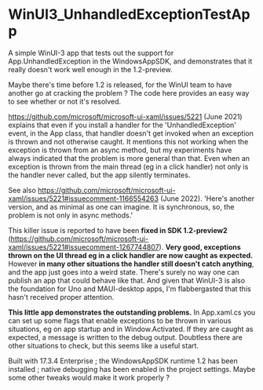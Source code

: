 # WinUI3_UnhandledExceptionTestApp

A simple WinUI-3 app that tests out the support for App.UnhandledException in the WindowsAppSDK, and demonstrates that it really doesn't work well enough in the 1.2-preview.

Maybe there's time before 1.2 is released, for the WinUI team to have another go at cracking the problem ? The code here provides an easy way to see whether or not it's resolved.

https://github.com/microsoft/microsoft-ui-xaml/issues/5221 (June 2021) explains that even if you install a handler for the 'UnhandledException' event, in the App class, that handler doesn't get invoked when an exception is thrown and not otherwise caught. It mentions this not working when the exception is thrown from an async method, but my experiments have always indicated that the problem is more general than that. Even when an exception is thrown from the main thread (eg in a click handler) not only is the handler never called, but the app silently terminates. 

See also https://github.com/microsoft/microsoft-ui-xaml/issues/5221#issuecomment-1166554263 (June 2022). 'Here's another version, and as minimal as one can imagine. It is synchronous, so, the problem is not only in async methods.'

This killer issue is reported to have been **fixed in SDK 1.2-preview2** (https://github.com/microsoft/microsoft-ui-xaml/issues/5221#issuecomment-1267744807). **Very good, exceptions thrown on the UI thread eg in a click handler are now caught as expected.** However **in many other situations the handler still doesn't catch anything**, and the app just goes into a weird state. There's surely no way one can publish an app that could behave like that. And given that WinUI-3 is also the foundation for Uno and MAUI-desktop apps, I'm flabbergasted that this hasn't received proper attention.

**This little app demonstrates the outstanding problems.** In App.xaml.cs you can set up some flags that enable exceptions to be thrown in various situations, eg on app startup and in Window.Activated. If they are caught as expected, a message is written to the debug output. Doubtless there are other situations to check, but this seems like a useful start.

Built with 17.3.4 Enterprise ; the WindowsAppSDK runtime 1.2 has been installed ; native debugging has been enabled in the project settings. Maybe some other tweaks would make it work properly ?








